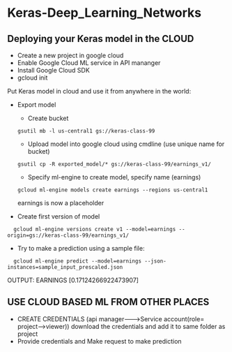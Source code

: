 # Keras-Deep_Learning_Networks

## Deploying your Keras model in the CLOUD
* Create a new project in google cloud
* Enable Google Cloud ML service in API mananger
* Install Google Cloud SDK
* gcloud init 

Put Keras model in cloud and use it from anywhere in the world:
* Export model
  * Create bucket
  ```
  gsutil mb -l us-central1 gs://keras-class-99
  ```
  
  * Upload model into google cloud using cmdline (use unique name for bucket)
  ```
  gsutil cp -R exported_model/* gs://keras-class-99/earnings_v1/
  ```
  
  * Specify ml-engine to create model, specify name (earnings)
  ```
  gcloud ml-engine models create earnings --regions us-central1
  ```
  earnings is now a placeholder
  
 * Create first version of model
 ```
   gcloud ml-engine versions create v1 --model=earnings --origin=gs://keras-class-99/earnings_v1/
 ```
 
 * Try to make a prediction using a sample file: 
```
  gcloud ml-engine predict --model=earnings --json-instances=sample_input_prescaled.json 
```
  
OUTPUT:
EARNINGS
[0.17124266922473907]

## USE CLOUD BASED ML FROM OTHER PLACES
* CREATE CREDENTIALS (api manager--->Service account(role= project-->viewer))
download the credentials and add it to same folder as project
* Provide credentials and Make request to make prediction
